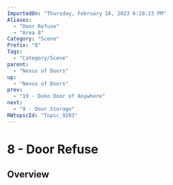 ```yaml
---
ImportedOn: "Thursday, February 16, 2023 6:10:23 PM"
Aliases:
  - "Door Refuse"
  - "Area 8"
Category: "Scene"
Prefix: "8"
Tags:
  - "Category/Scene"
parent:
  - "Nexus of Doors"
up:
  - "Nexus of Doors"
prev:
  - "19 - Doko Door of Anywhere"
next:
  - "9 - Door Storage"
RWtopicId: "Topic_9203"
---
```

# 8 - Door Refuse
## Overview
